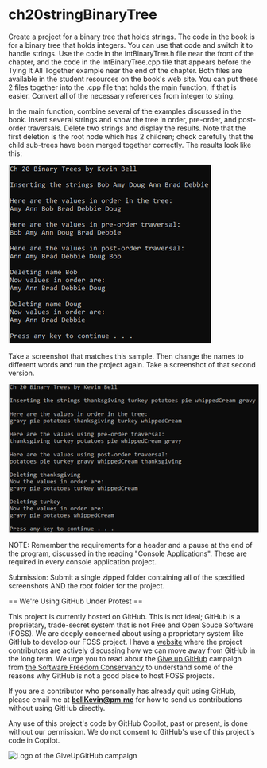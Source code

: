 # ch20stringBinaryTree

Create a project for a binary tree that holds strings. The code in the book is for a binary tree that holds integers. You can use that code and switch it to handle strings. Use the code in the IntBinaryTree.h file near the front of the chapter, and the code in the IntBinaryTree.cpp file that appears before the Tying It All Together example near the end of the chapter. Both files are available in the student resources on the book's web site. You can put these 2 files together into the .cpp file that holds the main function, if that is easier. Convert all of the necessary references from integer to string.

In the main function, combine several of the examples discussed in the book. Insert several strings and show the tree in order, pre-order, and post-order traversals. Delete two strings and display the results. Note that the first deletion is the root node which has 2 children; check carefully that the child sub-trees have been merged together correctly. The results look like this:

![ch20-binary-string.PNG](https://github.com/bell-kevin/ch20stringBinaryTree/blob/main/ch20stringBinaryTree/stringBinaryTree.PNG)

Take a screenshot that matches this sample. Then change the names to different words and run the project again. Take a screenshot of that second version.

 ![p](https://github.com/bell-kevin/ch20stringBinaryTree/blob/main/ch20stringBinaryTree/stringBinaryTree2.PNG)

NOTE: Remember the requirements for a header and a pause at the end of the program, discussed in the reading "Console Applications". These are required in every console application project.

Submission: Submit a single zipped folder containing all of the specified screenshots AND the root folder for the project.

== We're Using GitHub Under Protest ==

This project is currently hosted on GitHub.  This is not ideal; GitHub is a
proprietary, trade-secret system that is not Free and Open Souce Software
(FOSS).  We are deeply concerned about using a proprietary system like GitHub
to develop our FOSS project. I have a [website](https://bellKevin.me) where the
project contributors are actively discussing how we can move away from GitHub
in the long term.  We urge you to read about the [Give up GitHub](https://GiveUpGitHub.org) campaign 
from [the Software Freedom Conservancy](https://sfconservancy.org) to understand some of the reasons why GitHub is not 
a good place to host FOSS projects.

If you are a contributor who personally has already quit using GitHub, please
email me at **bellKevin@pm.me** for how to send us contributions without
using GitHub directly.

Any use of this project's code by GitHub Copilot, past or present, is done
without our permission.  We do not consent to GitHub's use of this project's
code in Copilot.

![Logo of the GiveUpGitHub campaign](https://sfconservancy.org/img/GiveUpGitHub.png)
